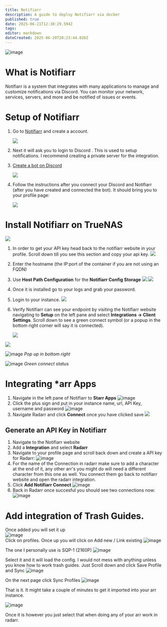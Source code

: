 ```yaml
---
title: Notifiarr
description: A guide to deploy Notifiarr via docker
published: true
date: 2025-06-21T12:38:29.594Z
tags: 
editor: markdown
dateCreated: 2025-06-20T20:23:44.026Z
---
```


![image](https://github.com/user-attachments/assets/bf101ffd-2fbf-4f92-8724-76a37afd6092)

# What is Notifiarr
Notifiarr is a system that integrates with many applications to manage and customize notifications via Discord. You can monitor your network, services, servers, and more and be notified of issues or events.

# Setup of Notifiarr
1. Go to [Notifiarr](https://notifiarr.com/guest/register) and create a account.

    <img src="https://github.com/user-attachments/assets/3e24b851-ff45-488d-8c5d-e9286592f198">

1. Next it will ask you to login to Discord . This is used to setup notifications. I recommend creating a private server for the integration.
1. [Create a bot on Discord](https://support.discord.com/hc/en-us/articles/204849977-How-do-I-create-a-server)

    <img src="https://github.com/user-attachments/assets/54256674-fca4-4ef8-949c-846d7d9acad6">

1. Follow the instructions after you connect your Discord and Notifiarr (after you have created and connected the bot). It should bring you to your profile page:

    <img src="https://github.com/user-attachments/assets/a56f1cb3-2922-4b78-8a66-fbf0da873db0">

# Install Notifiarr on TrueNAS

<img src="https://github.com/user-attachments/assets/7a47eb6d-84c7-4467-9e8f-d71b093dd2ae">

1. In order to get your API key head back to the notifiarr website in your profile. Scroll down till you see this section and copy your api key. 
    <img src="https://github.com/user-attachments/assets/9563760b-d89c-495a-b06a-87d730c564f9">

1. Enter the hostname (the IP:port of the container if you are not using an FQDN)

1. Use **Host Path Configuration** for the **Notifiarr Config Storage**
    <img src="https://github.com/user-attachments/assets/a023a023-29d7-4eaf-9124-d11ea94a4348">
    <img src="https://github.com/user-attachments/assets/0065d224-3647-4baf-be13-4b58c584f7be">

1. Once it is installed go to your logs and grab your password. 

1. Login to your instance.
    <img src="https://github.com/user-attachments/assets/285b21c8-02eb-480d-9b6b-cfea8c53830e">

1. Verify Notifiarr can see your endpoint by visiting the Notifiarr website navigating to **Setup** on the left pane and select **Integrations → Client Settings**. Scroll down to see a green connect symbol (or a popup in the bottom right corner will say it is connected).

    <img src="https://github.com/user-attachments/assets/99acfedb-adbc-4a42-be0c-b2633d1aff76">

<img src="https://github.com/user-attachments/assets/c929f609-6822-4ca7-8454-683b3d3982fb">

![image](https://github.com/user-attachments/assets/f3b8f83f-09bc-4a87-a040-6ece04ff1a91)
*Pop up in bottom right*

![image](https://github.com/user-attachments/assets/8c672f5c-b198-4b62-8e02-384161778e9c)
*Green connect status*


# Integrating \*arr Apps
1. Navigate in the left pane of Notifiarr to **Starr Apps**
    ![image](https://github.com/user-attachments/assets/77fec8b4-b4f2-4e38-9596-5272bc633d9f)
1. Click the plus sign and put in your instance name, url, API Key, username and password
    ![image](https://github.com/user-attachments/assets/cf606749-e09f-40c5-83c2-bf27905f2326)
1. Navigate Radarr and click **Connect** once you have clicked save
    <img src="https://github.com/user-attachments/assets/92e0f08c-463b-4645-ae7a-6310160068ae">


## Generate an API Key in Notifiarr
1. Navigate to the Notifiarr website
1. Add a **Integration** and select **Radarr**
1. Navigate to your profile page and scroll back down and create a API key for Radarr:
    ![image](https://github.com/user-attachments/assets/8d3e2b85-0c0e-4e31-b856-545504b4e49b)
1. For the name of the Connection in radarr make sure to add a character at the end of it, any other arr's you might do will need a different character from this one as well. You connect them go back to notifiarr website and open the radarr integration.
1. Click **Add Notifiarr Connect**
    ![image](https://github.com/user-attachments/assets/47ccce49-a2da-4bb8-9dde-add97e1168df)
1. Back in Radarr once succesful you should see two connections now:
    ![image](https://github.com/user-attachments/assets/5b04bb4e-b756-4a6c-9a51-0727729429fe)

# Add integration of Trash Guides. 
Once added you will set it up <br>
![image](https://github.com/user-attachments/assets/77757789-edd9-4eed-8bfe-6777866a3780)<br>
Click on profiles. Once up you will click on Add new / Link existing
![image](https://github.com/user-attachments/assets/3d351c2e-93e4-45a9-b430-abb7957b742a)<br>

The one I personally use is SQP-1 (2160P) 
![image](https://github.com/user-attachments/assets/9288825e-729a-4fc6-a3ea-09d31ec6b1ea)

Select it and it will load the config. I would not mess with anything unless you know how to work trash guides. Just Scroll down and click Save Profile and Sync
![image](https://github.com/user-attachments/assets/a8c83bb4-a459-46cf-abbd-e2cd2a086589)


On the next page click Sync Profiles
![image](https://github.com/user-attachments/assets/af9b9bbe-b437-4840-a2ae-18567ae6195b)

That is it. It might take a couple of minutes to get it imported into your arr instance.

![image](https://github.com/user-attachments/assets/d0e0454f-ef70-419e-89cc-05619c26ee03)

Once it is however you just select that when doing any of your arr work in radarr.




